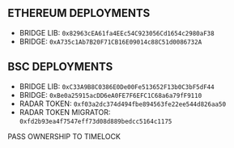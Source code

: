 ## ETHEREUM DEPLOYMENTS
* BRIDGE LIB: `0x82963cEA61fa4EEc54C923056Cd1654c2980aF38`
* BRIDGE: `0xA735c1Ab7B20F71CB16E09014c88C51d0086732A`

## BSC DEPLOYMENTS
* BRIDGE LIB: `0xC33A9B8C0386E0De00Fe513652F13b0C3bF5dF44`
* BRIDGE: `0xBe0a25915acDD6eA0FE7F6EFC1C68a6a79fF9110`
* RADAR TOKEN: `0xf03a2dc374d494fbe894563fe22ee544d826aa50`
* RADAR TOKEN MIGRATOR: `0xfd2b93ea4f7547eff73d08d889bedcc5164c1175`

PASS OWNERSHIP TO TIMELOCK